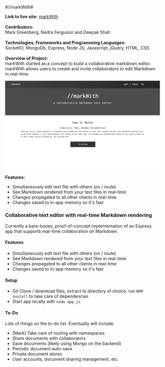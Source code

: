 #//markWith#

<b>Link to live site:</b> <a href='https://markwith-test.herokuapp.com/'>markWith</a><br><br>
<b>Contributors:</b> <br>
Mark Greenberg, Nedra Ferguson and Deepak Shah 
<br><br>
<b>Technologies, Frameworks and Programming Languages:</b><br>
SocketIO, MongoDb, Express, Node JS, Javascript, jQuery, HTML, CSS
<br><br><b>Overview of Project:</b><br>
markWith started as a concept to build a collaborative markdown editor.  markWith allows users to create and invite collaborators to edit Markdown in real-time.

![alt tag](https://github.com/Dvshah13/markWith-Screens/blob/master/Screen%20Shot%202017-02-26%20at%203.33.40%20PM.png?raw=true)


<b>Features:</b>
* Simultaneously edit text file with others (on / route)
* See Markdown rendered from your text files in real-time
* Changes propagated to all other clients in real-time  
* Changes saved to in-app memory so it's fast

### Collaborative text editor with real-time Markdown rendering ###

Currently a bare-bones, proof-of-concept implementation of an Express app that
supports real-time collaboration on Markdown.

#### Features ####
* Simultaneously edit text file with others (on / route)
* See Markdown rendered from your text files in real-time
* Changes propagated to all other clients in real-time  
* Changes saved to in-app memory so it's fast

#### Setup ####
* Git Clone / download files, extract to directory of choice, run `NPM install`
to take care of dependencies
* Start app locally with `node app.js`

#### To-Do ####
Lots of things on the to-do list. Eventually will include:
* [Mark] Take care of routing with namespaces
* Share documents with collaborators
* Save documents (likely using Mongo on the backend)
* Periodic document auto-save
* Private document stores
* User accounts, document sharing management, etc.
